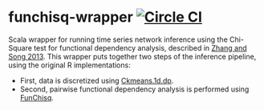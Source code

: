 [Ckmeans.1d.dp]: https://cran.r-project.org/web/packages/Ckmeans.1d.dp/index.html  "Ckmeans.1d.dp"
[FunChisq]: https://cran.r-project.org/web/packages/FunChisq/index.html  "FunChisq"
[Zhang and Song 2013]: http://arxiv.org/pdf/1311.2707v3.pdf  "Zhang and Song 2013"

# funchisq-wrapper [![Circle CI](https://circleci.com/gh/koksal/funchisq-wrapper.svg?style=svg)](https://circleci.com/gh/koksal/funchisq-wrapper)
Scala wrapper for running time series network inference using the Chi-Square test for functional dependency analysis, described in [Zhang and Song 2013]. This wrapper puts together two steps of the inference pipeline, using the original R implementations:
* First, data is discretized using [Ckmeans.1d.dp].
* Second, pairwise functional dependency analysis is performed using [FunChisq].
